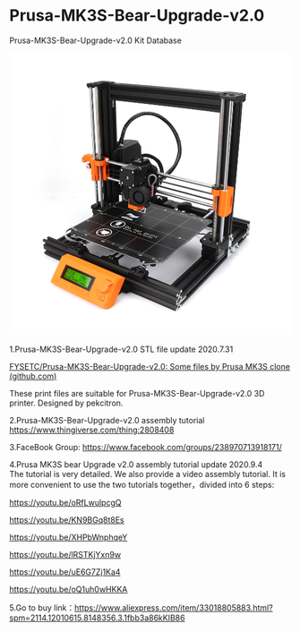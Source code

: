 # Prusa-MK3S-Bear-Upgrade-v2.0
Prusa-MK3S-Bear-Upgrade-v2.0 Kit Database

![](images/PRUSA-MK3S-Bear_MK3S.jpg)

1.Prusa-MK3S-Bear-Upgrade-v2.0 STL file update 2020.7.31

[FYSETC/Prusa-MK3S-Bear-Upgrade-v2.0: Some files by Prusa MK3S clone (github.com)](https://github.com/FYSETC/Prusa-MK3S-Bear-Upgrade-v2.0)

These print files are suitable for Prusa-MK3S-Bear-Upgrade-v2.0 3D printer. Designed by pekcitron.

2.Prusa-MK3S-Bear-Upgrade-v2.0 assembly tutorial  
<https://www.thingiverse.com/thing:2808408>

3.FaceBook Group:
<https://www.facebook.com/groups/238970713918171/>

4.Prusa MK3S bear Upgrade v2.0 assembly tutorial update 2020.9.4  
The tutorial is very detailed. We also provide a video assembly tutorial. It is more convenient to use the two tutorials together，divided into 6 steps:

https://youtu.be/oRfLwulpcgQ

https://youtu.be/KN9BGq8t8Es

https://youtu.be/XHPbWnphqeY

https://youtu.be/lRSTKjYxn9w

https://youtu.be/uE6G7Zj1Ka4

https://youtu.be/oQ1uh0wHKKA

5.Go to buy link：https://www.aliexpress.com/item/33018805883.html?spm=2114.12010615.8148356.3.1fbb3a86kKIB86